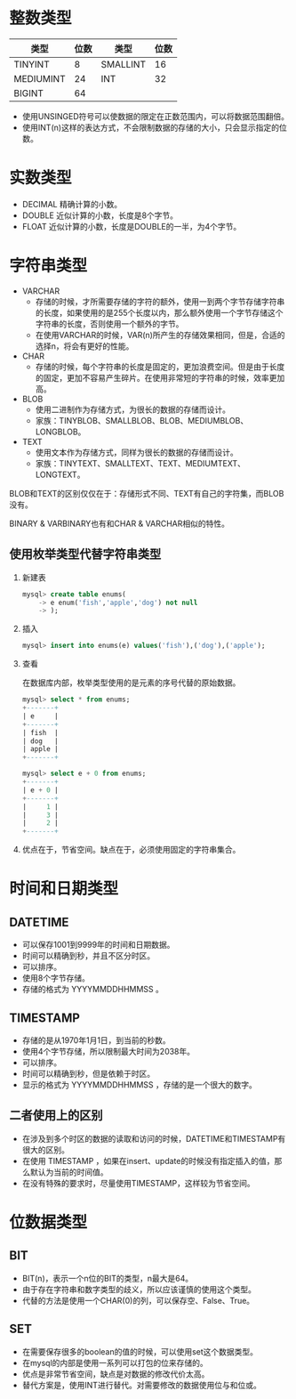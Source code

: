 # 整数类型

| 类型      | 位数 | 类型     | 位数 |
| --------- | ---- | -------- | ---- |
| TINYINT   | 8    | SMALLINT | 16   |
| MEDIUMINT | 24   | INT      | 32   |
| BIGINT    | 64   |          |      |

- 使用UNSINGED符号可以使数据的限定在正数范围内，可以将数据范围翻倍。
- 使用INT(n)这样的表达方式，不会限制数据的存储的大小，只会显示指定的位数。

# 实数类型

- DECIMAL 精确计算的小数。
- DOUBLE 近似计算的小数，长度是8个字节。
- FLOAT 近似计算的小数，长度是DOUBLE的一半，为4个字节。

# 字符串类型

- VARCHAR 
  - 存储的时候，才所需要存储的字符的额外，使用一到两个字节存储字符串的长度，如果使用的是255个长度以内，那么额外使用一个字节存储这个字符串的长度，否则使用一个额外的字节。
  - 在使用VARCHAR的时候，VAR(n)所产生的存储效果相同，但是，合适的选择n，将会有更好的性能。
- CHAR 
  - 存储的时候，每个字符串的长度是固定的，更加浪费空间。但是由于长度的固定，更加不容易产生碎片。在使用非常短的字符串的时候，效率更加高。
- BLOB
  - 使用二进制作为存储方式，为很长的数据的存储而设计。
  - 家族：TINYBLOB、SMALLBLOB、BLOB、MEDIUMBLOB、LONGBLOB。
- TEXT
  - 使用文本作为存储方式，同样为很长的数据的存储而设计。
  - 家族：TINYTEXT、SMALLTEXT、TEXT、MEDIUMTEXT、LONGTEXT。



BLOB和TEXT的区别仅仅在于：存储形式不同、TEXT有自己的字符集，而BLOB没有。

BINARY & VARBINARY也有和CHAR & VARCHAR相似的特性。

## 使用枚举类型代替字符串类型

1. 新建表

   ```sql
   mysql> create table enums(
       -> e enum('fish','apple','dog') not null
       -> );
   ```

2. 插入

   ```sql
   mysql> insert into enums(e) values('fish'),('dog'),('apple');
   ```

3. 查看

   在数据库内部，枚举类型使用的是元素的序号代替的原始数据。

   ```sql
   mysql> select * from enums;
   +-------+
   | e     |
   +-------+
   | fish  |
   | dog   |
   | apple |
   +-------+
   
   mysql> select e + 0 from enums; 
   +-------+
   | e + 0 |
   +-------+
   |     1 |
   |     3 |
   |     2 |
   +-------+
   ```

4. 优点在于，节省空间。缺点在于，必须使用固定的字符串集合。

# 时间和日期类型

## DATETIME 

- 可以保存1001到9999年的时间和日期数据。
- 时间可以精确到秒，并且不区分时区。
- 可以排序。
- 使用8个字节存储。
- 存储的格式为 YYYYMMDDHHMMSS 。

## TIMESTAMP

- 存储的是从1970年1月1日，到当前的秒数。
- 使用4个字节存储，所以限制最大时间为2038年。
- 可以排序。
- 时间可以精确到秒，但是依赖于时区。
- 显示的格式为 YYYYMMDDHHMMSS ，存储的是一个很大的数字。

## 二者使用上的区别

- 在涉及到多个时区的数据的读取和访问的时候，DATETIME和TIMESTAMP有很大的区别。
- 在使用 TIMESTAMP ，如果在insert、update的时候没有指定插入的值，那么默认为当前的时间值。
- 在没有特殊的要求时，尽量使用TIMESTAMP，这样较为节省空间。

# 位数据类型

## BIT

- BIT(n)，表示一个n位的BIT的类型，n最大是64。
- 由于存在字符串和数字类型的歧义，所以应该谨慎的使用这个类型。
- 代替的方法是使用一个CHAR(0)的列，可以保存空、False、True。

## SET

- 在需要保存很多的boolean的值的时候，可以使用set这个数据类型。
- 在mysql的内部是使用一系列可以打包的位来存储的。
- 优点是非常节省空间，缺点是对数据的修改代价太高。
- 替代方案是，使用INT进行替代。对需要修改的数据使用位与和位或。